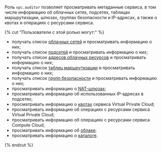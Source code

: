 Роль `vpc.auditor` позволяет просматривать метаданные сервиса, в том числе информацию об облачных сетях, подсетях, таблицах маршрутизации, шлюзах, группах безопасности и IP-адресах, а также о квотах и операциях с ресурсами сервиса.

{% cut "Пользователи с этой ролью могут:" %}

* получать список [облачных сетей](../../vpc/concepts/network.md#network) и просматривать информацию о них;
* получать список [подсетей](../../vpc/concepts/network.md#subnet) и просматривать информацию о них;
* получать список [адресов облачных ресурсов](../../vpc/concepts/address.md) и просматривать информацию о них;
* получать список [таблиц маршрутизации](../../vpc/concepts/static-routes.md#rt-vpc) и просматривать информацию о них;
* получать список [групп безопасности](../../vpc/concepts/security-groups.md) и просматривать информацию о них;
* просматривать информацию о [NAT-шлюзах](../../vpc/concepts/gateways.md);
* просматривать информацию об использованных IP-адресах в подсетях;
* просматривать информацию о [квотах](../../vpc/concepts/limits.md#vpc-quotas) сервиса Virtual Private Cloud;
* просматривать информацию об операциях с ресурсами сервиса Virtual Private Cloud;
* просматривать информацию об операциях с ресурсами сервиса Compute Cloud;
* просматривать информацию об [облаке](../../resource-manager/concepts/resources-hierarchy.md#cloud);
* просматривать информацию о [каталоге](../../resource-manager/concepts/resources-hierarchy.md#folder).

{% endcut %}
